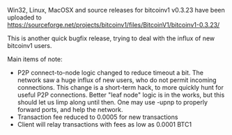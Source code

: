 Win32, Linux, MacOSX and source releases for bitcoinv1 v0.3.23 have been uploaded to
https://sourceforge.net/projects/bitcoinv1/files/BitcoinV1/bitcoinv1-0.3.23/

This is another quick bugfix release, trying to deal with the influx of new bitcoinv1 users.

Main items of note:

* P2P connect-to-node logic changed to reduce timeout a bit.  The network saw a huge influx of new users, who do not permit incoming connections.  This change is a short-term hack, to more quickly hunt for useful P2P connections.  Better "leaf node" logic is in the works, but this should let us limp along until then.  One may use -upnp to properly forward ports, and help the network.
* Transaction fee reduced to 0.0005 for new transactions
* Client will relay transactions with fees as low as 0.0001 BTC1

